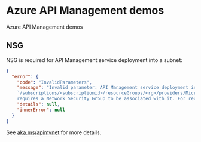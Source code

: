 # Azure API Management demos

Azure API Management demos

## NSG

NSG is required for API Management service deployment into a subnet:

```json
{
  "error": {
    "code": "InvalidParameters",
    "message": "Invalid parameter: API Management service deployment into SubnetId 
    `/subscriptions/<subscriptionid>/resourceGroups/<rg>/providers/Microsoft.Network/virtualNetworks/vnet-apim/subnets/snet-apim` 
    requires a Network Security Group to be associated with it. For recommended configuration and sample templates, please refer to aka.ms/apimvnet",
    "details": null,
    "innerError": null
  }
}
```
See [aka.ms/apimvnet](https://aka.ms/apimvnet) for more details.
